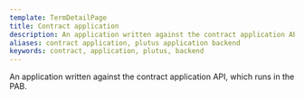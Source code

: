 ```yaml
---
template: TermDetailPage
title: Contract application
description: An application written against the contract application API, which runs in the PAB.
aliases: contract application, plutus application backend
keywords: contract, application, plutus, backend
---
```


An application written against the contract application API, which runs in the PAB.